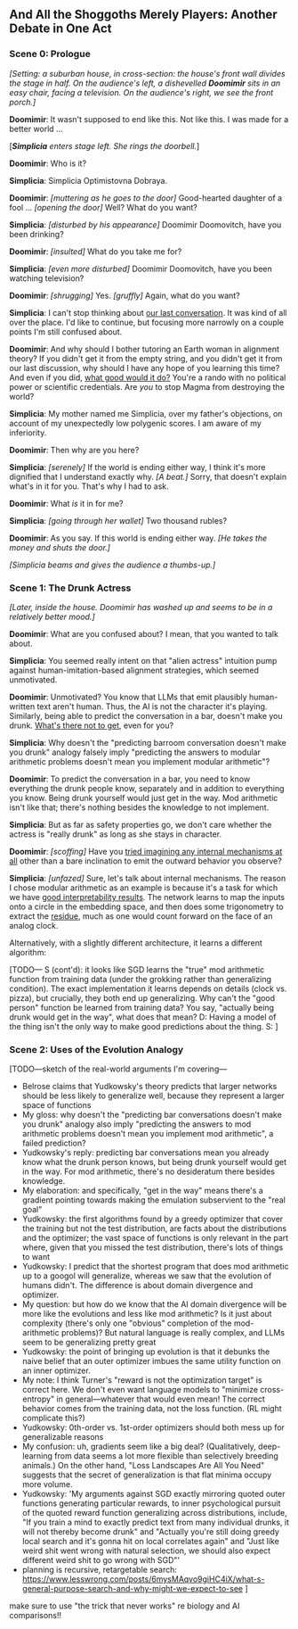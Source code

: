 ## And All the Shoggoths Merely Players: Another Debate in One Act

### Scene 0: Prologue

_[Setting: a suburban house, in cross-section: the house's front wall divides the stage in half. On the audience's left, a dishevelled **Doomimir** sits in an easy chair, facing a television. On the audience's right, we see the front porch.]_

**Doomimir**: It wasn't supposed to end like this. Not like this. I was made for a better world ...

[_**Simplicia** enters stage left. She rings the doorbell._]

**Doomimir**: Who is it?

**Simplicia**: Simplicia Optimistovna Dobraya.

**Doomimir**: _[muttering as he goes to the door]_ Good-hearted daughter of a fool ... _[opening the door]_ Well? What do you want?

**Simplicia**: _[disturbed by his appearance]_ Doomimir Doomovitch, have you been drinking?

**Doomimir**: _[insulted]_ What do you take me for?

**Simplicia**: _[even more disturbed]_ Doomimir Doomovitch, have you been watching television?

**Doomimir**:  _[shrugging]_ Yes. _[gruffly]_ Again, what do you want?

**Simplicia**: I can't stop thinking about [our last conversation](https://www.lesswrong.com/posts/pYWA7hYJmXnuyby33/alignment-implications-of-llm-successes-a-debate-in-one-act). It was kind of all over the place. I'd like to continue, but focusing more narrowly on a couple points I'm still confused about.

**Doomimir**: And why should I bother tutoring an Earth woman in alignment theory? If you didn't get it from the empty string, and you didn't get it from our last discussion, why should I have any hope of you learning this time? And even if you did, [what good would it do?](https://www.lesswrong.com/posts/4Gcz3fGcYmmzhozxr/hashing-out-long-standing-disagreements-seems-low-value-to) You're a rando with no political power or scientific credentials. Are _you_ to stop Magma from destroying the world?

**Simplicia**: My mother named me Simplicia, over my father's objections, on account of my unexpectedly low polygenic scores. I am aware of my inferiority.

**Doomimir**: Then why are you here?

**Simplicia**: _[serenely]_ If the world is ending either way, I think it's more dignified that I understand exactly why. _[A beat.]_ Sorry, that doesn't explain what's in it for you. That's why I had to ask.

**Doomimir**: What _is_ it in for me?

**Simplicia**: _[going through her wallet]_ Two thousand rubles?

**Doomimir**: As you say. If this world is ending either way. _[He takes the money and shuts the door.]_

_[Simplicia beams and gives the audience a thumbs-up.]_

### Scene 1: The Drunk Actress

_[Later, inside the house. Doomimir has washed up and seems to be in a relatively better mood.]_

**Doomimir**: What are you confused about? I mean, that you wanted to talk about.

**Simplicia**: You seemed really intent on that "alien actress" intuition pump against human-imitation-based alignment strategies, which seemed unmotivated.

**Doomimir**: Unmotivated? You know that LLMs that emit plausibly human-written text aren't human. Thus, the AI is not the character it's playing. Similarly, being able to predict the conversation in a bar, doesn't make you drunk. [What's there not to get](https://twitter.com/ESYudkowsky/status/1633219449724760065), even for you?

**Simplicia**: Why doesn't the "predicting barroom conversation doesn't make you drunk" analogy falsely imply "predicting the answers to modular arithmetic problems doesn't mean you implement modular arithmetic"?

**Doomimir**: To predict the conversation in a bar, you need to know everything the drunk people know, separately and in addition to everything you know. Being drunk yourself would just get in the way. Mod arithmetic isn't like that; there's nothing besides the knowledge to not implement.

**Simplicia**: But as far as safety properties go, we don't care whether the actress is "really drunk" as long as she stays in character.

**Doomimir**: _[scoffing]_ Have you [tried imagining any internal mechanisms at all](https://twitter.com/ESYudkowsky/status/1743688927238934876) other than a bare inclination to emit the outward behavior you observe?

**Simplicia**: _[unfazed]_ Sure, let's talk about internal mechanisms. The reason I chose modular arithmetic as an example is because it's a task for which we have [good interpretability results](https://arxiv.org/abs/2301.05217). The network learns to map the inputs onto a circle in the embedding space, and then does some trigonometry to extract the [residue](https://en.wikipedia.org/wiki/Modular_arithmetic#Congruence_classes), much as one would count forward on the face of an analog clock.

Alternatively, with a slightly different architecture, it learns a different algorithm: 

[TODO—
S (cont'd): it looks like SGD learns the "true" mod arithmetic function from training data (under the grokking rather than generalizing condition). The exact implementation it learns depends on details (clock vs. pizza), but crucially, they both end up generalizing. Why can't the "good person" function be learned from training data? You say, "actually being drunk would get in the way", what does that mean?
D: Having a model of the thing isn't the only way to make good predictions about the thing. 
S: 
]

### Scene 2: Uses of the Evolution Analogy

[TODO—sketch of the real-world arguments I'm covering—
 * Belrose claims that Yudkowsky's theory predicts that larger networks should be less likely to generalize well, because they represent a larger space of functions
 * My gloss: why doesn't the "predicting bar conversations doesn't make you drunk" analogy also imply "predicting the answers to mod arithmetic problems doesn't mean you implement mod arithmetic", a failed prediction?
 * Yudkowsky's reply: predicting bar conversations mean you already know what the drunk person knows, but being drunk yourself would get in the way. For mod arithmetic, there's no desideratum there besides knowledge.
 * My elaboration: and specifically, "get in the way" means there's a gradient pointing towards making the emulation subservient to the "real goal"
 * Yudkowsky: the first algorithms found by a greedy optimizer that cover the training but not the test distribution, are facts about the distributions and the optimizer; the vast space of functions is only relevant in the part where, given that you missed the test distribution, there's lots of things to want
 * Yudkowsky: I predict that the shortest program that does mod arithmetic up to a googol will generalize, whereas we saw that the evolution of humans didn't. The difference is about domain divergence and optimizer.
 * My question: but how do we know that the AI domain divergence will be more like the evolutions and less like mod arithmetic? Is it just about complexity (there's only one "obvious" completion of the mod-arithmetic problems)? But natural language is really complex, and LLMs seem to be generalizing pretty great
 * Yudkowsky: the point of bringing up evolution is that it debunks the naive belief that an outer optimizer imbues the same utility function on an inner optimizer.
 * My note: I think Turner's "reward is not the optimization target" is correct here. We don't even want language models to "minimize cross-entropy" in general—whatever that would even mean! The correct behavior comes from the training data, not the loss function. (RL might complicate this?)
 * Yudkowsky: 0th-order vs. 1st-order optimizers should both mess up for generalizable reasons
 * My confusion: uh, gradients seem like a big deal? (Qualitatively, deep-learning from data seems a lot more flexible than selectively breeding animals.) On the other hand, "Loss Landscapes Are All You Need" suggests that the secret of generalization is that flat minima occupy more volume.
 * Yudkowsky: 'My arguments against SGD exactly mirroring quoted outer functions generating particular rewards, to inner psychological pursuit of the quoted reward function generalizing across distributions, include, "If you train a mind to exactly predict text from many individual drunks, it will not thereby become drunk" and "Actually you're still doing greedy local search and it's gonna hit on local correlates again" and "Just like weird shit went wrong with natural selection, we should also expect different weird shit to go wrong with SGD"'
 * planning is recursive, retargetable search: https://www.lesswrong.com/posts/6mysMAqvo9giHC4iX/what-s-general-purpose-search-and-why-might-we-expect-to-see
]

make sure to use "the trick that never works" re biology and AI comparisons!!